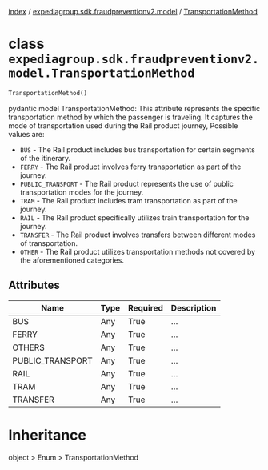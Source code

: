 [index](index.md) /
[expediagroup.sdk.fraudpreventionv2.model](expediagroup.sdk.fraudpreventionv2.model.md)
/ [TransportationMethod](TransportationMethod.md)

# class `expediagroup.sdk.fraudpreventionv2.model.TransportationMethod`

```python
TransportationMethod()
```

pydantic model TransportationMethod: This attribute represents the
specific transportation method by which the passenger is traveling. It
captures the mode of transportation used during the Rail product
journey, Possible values are:

- `BUS` - The Rail product includes bus transportation for certain
  segments of the itinerary.
- `FERRY` - The Rail product involves ferry transportation as part of
  the journey.
- `PUBLIC_TRANSPORT` - The Rail product represents the use of public
  transportation modes for the journey.
- `TRAM` - The Rail product includes tram transportation as part of the
  journey.
- `RAIL` - The Rail product specifically utilizes train transportation
  for the journey.
- `TRANSFER` - The Rail product involves transfers between different
  modes of transportation.
- `OTHER` - The Rail product utilizes transportation methods not covered
  by the aforementioned categories.

## Attributes

| Name             | Type | Required | Description |
| ---------------- | ---- | -------- | ----------- |
| BUS              | Any  | True     | …           |
| FERRY            | Any  | True     | …           |
| OTHERS           | Any  | True     | …           |
| PUBLIC_TRANSPORT | Any  | True     | …           |
| RAIL             | Any  | True     | …           |
| TRAM             | Any  | True     | …           |
| TRANSFER         | Any  | True     | …           |

# Inheritance

object > Enum > TransportationMethod
